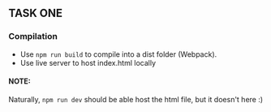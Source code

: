 ## TASK ONE

### Compilation
- Use `npm run build` to compile into a dist folder (Webpack).
- Use live server to host index.html locally

#### NOTE:
Naturally, `npm run dev` should be able host the html file, but it doesn't here :)